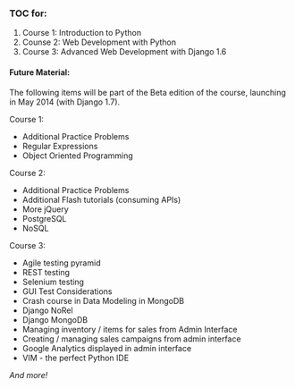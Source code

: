 ### TOC for:

1. Course 1: Introduction to Python
2. Counse 2: Web Development with Python
3. Course 3: Advanced Web Development with Django 1.6

#### Future Material:

The following items will be part of the Beta edition of the course, launching in May 2014 (with Django 1.7). 

Course 1:

  - Additional Practice Problems
  - Regular Expressions
  - Object Oriented Programming

Course 2:

  - Additional Practice Problems
  - Additional Flash tutorials (consuming APIs)
  - More jQuery
  - PostgreSQL
  - NoSQL

Course 3:

  - Agile testing pyramid
  - REST testing
  - Selenium testing
  - GUI Test Considerations
  - Crash course in Data Modeling in MongoDB
  - Django NoRel
  - Django MongoDB
  - Managing inventory / items for sales from Admin Interface
  - Creating / managing sales campaigns from admin interface
  - Google Analytics displayed in admin interface
  - VIM - the perfect Python IDE

*And more!*
